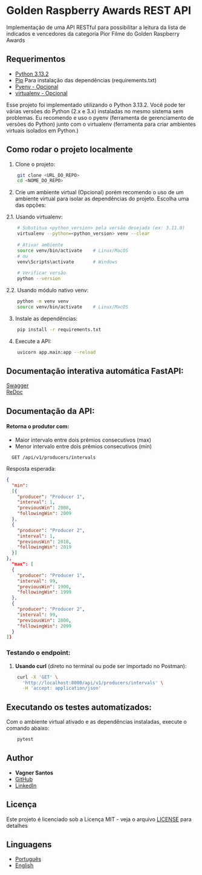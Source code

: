 # Golden Raspberry Awards REST API

Implementação de uma API RESTful para possibilitar a leitura da lista de indicados e vencedores da categoria Pior Filme do Golden Raspberry Awards

## Requerimentos

* [Python 3.13.2](https://www.python.org/downloads/)
* [Pip](https://pypi.org/project/pip/) Para instalação das dependências (requirements.txt)
* [Pyenv - Opcional](https://github.com/pyenv/pyenv#installation)
* [virtualenv - Opcional](https://pypi.org/project/virtualenv/)

Esse projeto foi implementado utilizando o Python 3.13.2.
Você pode ter várias versões do Python (2.x e 3.x) instaladas no mesmo sistema sem problemas.
Eu recomendo e uso o pyenv (ferramenta de gerenciamento de versões do Python) junto com o virtualenv (ferramenta para criar ambientes virtuais isolados em Python.)

## Como rodar o projeto localmente

1. Clone o projeto:
```bash
    git clone <URL_DO_REPO>
    cd <NOME_DO_REPO>
```

2. Crie um ambiente virtual (Opcional) porém recomendo o uso de um ambiente virtual para isolar as dependências do projeto.
Escolha uma das opções:

2.1. Usando virtualenv:
```bash
    # Substitua <python_version> pela versão desejada (ex: 3.11.0)
    virtualenv --python=<python_version> venv --clear
    
    # Ativar ambiente
    source venv/bin/activate    # Linux/MacOS
    # ou
    venv\Scripts\activate       # Windows
    
    # Verificar versão
    python --version
```

2.2. Usando módulo nativo venv:
```bash
    python -m venv venv
    source venv/bin/activate    # Linux/MacOS
```

3. Instale as dependências:
```bash
    pip install -r requirements.txt
```

4. Execute a API:
```bash
    uvicorn app.main:app --reload
```

## Documentação interativa automática FastAPI:
[Swagger](http://127.0.0.1:8000/docs)  
[ReDoc](http://127.0.0.1:8000/redoc)

## Documentação da API:

#### Retorna o produtor com:
- Maior intervalo entre dois prêmios consecutivos (max)
- Menor intervalo entre dois prêmios consecutivos (min)
```http
  GET /api/v1/producers/intervals
```
Resposta esperada:
```json
{
  "min": 
  [{
    "producer": "Producer 1",
    "interval": 1,
    "previousWin": 2008,
    "followingWin": 2009
  },
  {
    "producer": "Producer 2",
    "interval": 1, 
    "previousWin": 2018, 
    "followingWin": 2019
  }]
},
  "max": [
  {
    "producer": "Producer 1",
    "interval": 99,
    "previousWin": 1900,
    "followingWin": 1999
  },
  {
    "producer": "Producer 2",
    "interval": 99,
    "previousWin": 2000,
    "followingWin": 2099
  }
]}
```

### Testando o endpoint:
1. **Usando curl** (direto no terminal ou pode ser importado no Postman):
```bash
    curl -X 'GET' \
      'http://localhost:8000/api/v1/producers/intervals' \
      -H 'accept: application/json'    
```

## Executando os testes automatizados:
Com o ambiente virtual ativado e as dependências instaladas, execute o comando abaixo:
```bash
    pytest
```

## Author

* **Vagner Santos** 
* [GitHub](https://github.com/vagnerpgss)
* [LinkedIn](https://www.linkedin.com/in/vagnerit/)

## Licença

Este projeto é licenciado sob a Licença MIT - veja o arquivo [LICENSE](LICENSE.md) para detalhes

## Linguagens

- [Português](README.md)
- [English](README.en.md)